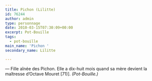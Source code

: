 ```yaml
---
title: Pichon (Lilitte)
id: 76244
author: admin
type: personnage
date: 2010-03-15T07:30:09+00:00
excerpt: Pot-Bouille
tags:
  - pot-bouille
main_name: 'Pichon '
secondary_name: Lilitte

---
```

— Fille aînée des Pichon. Elle a dix-huit mois quand sa mère devient la maîtresse d&rsquo;Octave Mouret [71)]. _(Pot-Bouille.)_